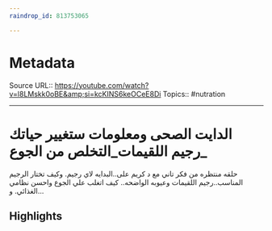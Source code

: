```yaml
---
raindrop_id: 813753065

---
```


# Metadata
Source URL:: https://youtube.com/watch?v=l8LMskk0oBE&amp;si=kcKINS6keOCeE8Di
Topics:: #nutration

---
# الدايت الصحى ومعلومات ستغيير حياتك _رجيم اللقيمات_التخلص من الجوع

حلقه منتظره من فكر تاني مع د كريم على..البدايه لاي رجيم. وكيف تختار الرجيم المناسب..رجيم اللقيمات وعيوبه الواضحه.. كيف اتغلب علي الجوع واحسن نظامي الغذائي. و...

## Highlights
